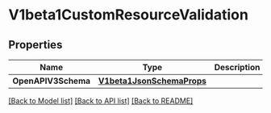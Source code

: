 # V1beta1CustomResourceValidation

## Properties
Name | Type | Description | Notes
------------ | ------------- | ------------- | -------------
**OpenAPIV3Schema** | [**V1beta1JsonSchemaProps**](v1beta1.JSONSchemaProps.md) |  | [optional] 

[[Back to Model list]](../README.md#documentation-for-models) [[Back to API list]](../README.md#documentation-for-api-endpoints) [[Back to README]](../README.md)


